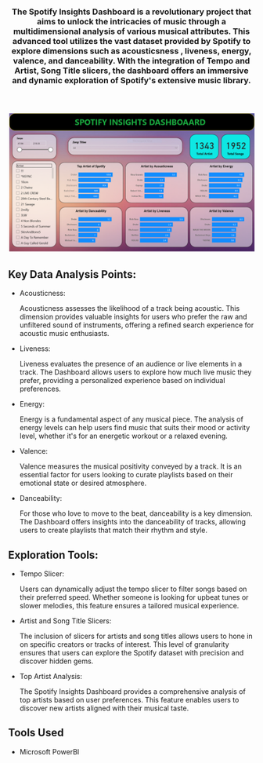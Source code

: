 <!DOCTYPE html>
<html lang="en">

<head>
    <meta charset="UTF-8">
    <meta name="viewport" content="width=device-width, initial-scale=1.0">
    <link rel="stylesheet" href="styles.css">
    <title>PowerBI Project</title>
</head>

<body>
    <header>
        <h3>The Spotify Insights Dashboard is a revolutionary project that aims to unlock the intricacies of music through a multidimensional analysis of various musical attributes. This advanced tool utilizes the vast dataset provided by Spotify to explore dimensions such as acousticsness , liveness, energy, valence, and danceability. With the integration of Tempo and Artist, Song Title slicers, the dashboard offers an immersive and dynamic exploration of Spotify's extensive music library.</h3>
    </header>
    <section id="project-details">
        <div class="project-image">
            <!-- Replace the source attribute with the actual path to your project image -->
            <img src="https://raw.githubusercontent.com/NirajPawar2004/Spotify-Insights-Dashboard-Using-PowerBI/main/Spotify%20Insight%20Dashboard.PNG"
                alt="Dashboard Preview" style="width: 650px; height: auto;">
        </div>
        <div class="project-description">
            <h2>Key Data Analysis Points:</h2>
            <ul>
                <li>Acousticness:

Acousticness assesses the likelihood of a track being acoustic. This dimension provides valuable insights for users who prefer the raw and unfiltered sound of instruments, offering a refined search experience for acoustic music enthusiasts.
</li>
                <li>Liveness:

Liveness evaluates the presence of an audience or live elements in a track. The Dashboard allows users to explore how much live music they prefer, providing a personalized experience based on individual preferences.</li>
                <li>Energy:

Energy is a fundamental aspect of any musical piece. The analysis of energy levels can help users find music that suits their mood or activity level, whether it's for an energetic workout or a relaxed evening.</li>
                <li>Valence:

Valence measures the musical positivity conveyed by a track. It is an essential factor for users looking to curate playlists based on their emotional state or desired atmosphere.</li>
                <li>Danceability:

For those who love to move to the beat, danceability is a key dimension. The Dashboard offers insights into the danceability of tracks, allowing users to create playlists that match their rhythm and style.</li>
</ul>
            <h2>Exploration Tools:</h2>
            <ul>
              <li>Tempo Slicer:

Users can dynamically adjust the tempo slicer to filter songs based on their preferred speed. Whether someone is looking for upbeat tunes or slower melodies, this feature ensures a tailored musical experience.</li>
              <li>Artist and Song Title Slicers:

The inclusion of slicers for artists and song titles allows users to hone in on specific creators or tracks of interest. This level of granularity ensures that users can explore the Spotify dataset with precision and discover hidden gems.</li>
              <li>Top Artist Analysis:

The Spotify Insights Dashboard provides a comprehensive analysis of top artists based on user preferences. This feature enables users to discover new artists aligned with their musical taste.</li>
            </ul>
            <h2>Tools Used</h2>
            <ul>
                <li>Microsoft PowerBI</li>
            </ul>
        </div>
    </section>
</body>

</html>

